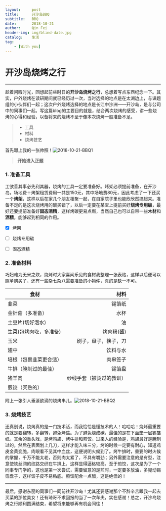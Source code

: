 ```yaml
---
layout:     post
title:      开沙岛BBQ
subtitle:   BBQ
date:       2018-10-21
author:     Qin Fei
header-img: img/blind-date.jpg
catalog:    生活
tag:
    - [With you]
---
```

# 开沙岛烧烤之行

------

趁着闲暇时光，回想起前些时日的**开沙岛烧烤之行**，总想着写点东西纪念一下。其实，户外烧烤在读研期间就已经历过一次，当时选择的地点是在太湖边上，与课题组的小伙伴们一起；这次户外烧烤选择的地点是长江中沙洲——开沙岛，是与公司中的同事们一起。写这篇blog的主要目的就是，结合两次烧烤的感受，讲一些烧烤的心得和经验，以备将来的烧烤不至于像本次烧烤一般准备不足。

> * 工具
> * 材料
> * 烧烤技艺


首先曝上我的一张帅照！![2018-10-21-BBQ1]({{site.url}}/images/posts/2018-10-21-BBQ1.png)

> **开始进入正题**

### 1. 准备工具

工欲善其事必先利其器，烧烤的工具一定要准备好。烤架必须提前准备，在开沙岛，场地费＋烤架租赁费用一共是150元，其中场地费80元，因此考虑了一下还买一个**烤架**，这样以后在家几个朋友相聚一起，在自家院子里也能欣欣然搞起来。准备不足的是这次烧烤用的碳买错了，以后一定要在某宝上提前买好**烧烤专用碳**，最好还要提前准备好**固态酒精**，这样烤碳更易点燃，当然自己也可以自带一些**木材**和**酒精**，能够起到相同的作用。

- [x] 烤架
- [ ] 烧烤专用碳
- [ ] 固态酒精


### 2. 准备材料

巧妇难为无米之炊，烧烤时大家喜闻乐见的食材我整理一张表格，这样以后便可以照单购买了，还有一些杂七杂八需要准备的小物件，真的是缺一不可。

| 食材        | 材料    |  
| --------    | -----:  |
| 韭菜        |锡箔纸   |  
| 金针菇（多准备）| 水杯  | 
| 土豆片(切好泡水)        |油  |  
| 生菜(包烤肉吃，多准备)    |烤肉粉(酱) |
|玉米|刷子，盘子，筷子，刀|
|翅中|饮料与水|
|培根（包裹韭菜更合适）|肉串签子|
|牛排（腌制过的最佳）|锡箔盘|
|猪羊肉|纱线手套（被烫过的教训）|
|煎饺（买熟的）|   |
附上一张引人垂涎欲滴的烧烤串儿。![2018-10-21-BBQ2]({{site.url}}/images/posts/2018-10-21-BBQ2.png)

### 3. 烧烤技艺

还真别说，烧烤真的是一门技术活，而我恰恰是懂技术的人！哈哈哈！烧烤最重要的就是要翻转，多翻转，避免烤焦。为了避免烧成碳，最佳的是在下面垫一层锡箔纸。其余的重头戏，是烤鸡翅、烤牛排和煎饺。过来人的经验是，鸡翅最好是腌制过的，然后在表面划上几刀，这样才能入味三分，烤的时候一定要有耐心，知道鸡皮金黄变脆，肉眼看不见其中血丝，这便说明火候到了。烤牛排时，重要的时火候的掌握，千万不能太老，否则肉太紧了，不具有嚼劲；另外需要注意的是有型，注意使铁丝网的纹路交织在牛排上，这样显得逼格较高。至于煎饺，这次是为了一个同事专门学的，这也是第一次尝试，需要留意的是煎时，一定要多放油，多晃动锡箔盘子，这样饺子皮不易粘底。煎饺配合一点醋，这是绝佳的！

------
最后，感谢东丽的同事们一同前往开沙岛！尤其还要感谢那个不辞辛苦跟我一起去买菜的那位美女！还有琦哥不求回报的当了一次车夫，实在感谢！总之，开沙岛烧烤之行顺利圆满结束，希望将来能够再有机会同往！

